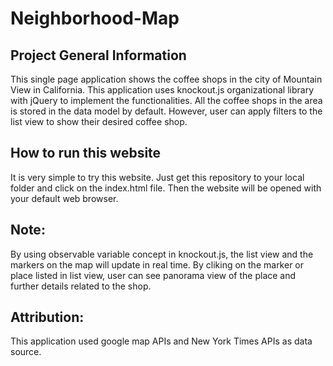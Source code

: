 # Neighborhood-Map

## Project General Information
This single page application shows the coffee shops in the city of Mountain View in California. This application uses knockout.js organizational library with jQuery to implement the functionalities. All the coffee shops in the area is stored in the data model by default. However, user can apply filters to the list view to show their desired coffee shop.
<br>

## How to run this website
It is very simple to try this website. Just get this repository to your local folder and click on the index.html file. Then the website will be opened with your default web browser.
<br>

## Note: 
By using observable variable concept in knockout.js, the list view and the markers on the map will update in real time.
By cliking on the marker or place listed in list view, user can see panorama view of the place and further details related to the shop.
<br>

## Attribution: 
This application used google map APIs and New York Times APIs as data source.
